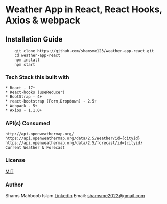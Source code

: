 # Weather App in React, React Hooks, Axios & webpack

## Installation Guide

```
    git clone https://github.com/shamsme123/weather-app-react.git
    cd weather-app-react
    npm install
    npm start
```

### Tech Stack this built with

    * React - 17+
    * React-hooks (useReducer)
    * BootStrap - 4+
    * react-bootstrap (Form,Dropdown) - 2.5+
    * Webpack - 5+
    * Axios - 1.1.0+

### API(s) Consumed
```
http://api.openweathermap.org/
https://api.openweathermap.org/data/2.5/Weather/id={cityid}
https://api.openweathermap.org/data/2.5/forecast/id={cityid}
Current Weather & Forecast

```

### License
[MIT](https://choosealicense.com/licenses/mit/)


### Author
Shams Mahboob Islam
<a href="https://in.linkedin.com/in/shams-mahboob-islam-98a3b4a8">LinkedIn</a>
Email: shamsme2022@gmail.com
